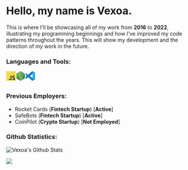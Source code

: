 # Hello, my name is Vexoa.

This is where I'll be showcasing all of my work from **2016** to **2022**, illustrating my programming beginnings and how I've improved my code patterns throughout the years. This will show my development and the direction of my work in the future.


### Languages and Tools: 

<img align="left" alt="JavaScript" width="26px" src="https://raw.githubusercontent.com/github/explore/80688e429a7d4ef2fca1e82350fe8e3517d3494d/topics/javascript/javascript.png" /> <img align="left" alt="Node.js" width="26px" src="https://raw.githubusercontent.com/github/explore/80688e429a7d4ef2fca1e82350fe8e3517d3494d/topics/nodejs/nodejs.png" /> <p> <p><img align="left" alt="Visual Studio Code" width="26px" src="https://raw.githubusercontent.com/github/explore/80688e429a7d4ef2fca1e82350fe8e3517d3494d/topics/visual-studio-code/visual-studio-code.png" />

<br />
<br />

### Previous Employers:

 - Rocket Cards (**Fintech Startup**) [**Active**]
- SafeBots (**Fintech Startup**) [**Active**]
- CoinPilot (**Crypto Startup**) [**Not Employed**]

### Github Statistics:

![Vexoa's Github Stats](https://github-readme-stats.vercel.app/api?username=VexoaXYZ&show_icons=true&theme=dracula&count_private=true&include_all_commits=true&hide=contribs,issues,stars)

 ![](https://komarev.com/ghpvc/?username=VexoaXYZ)
